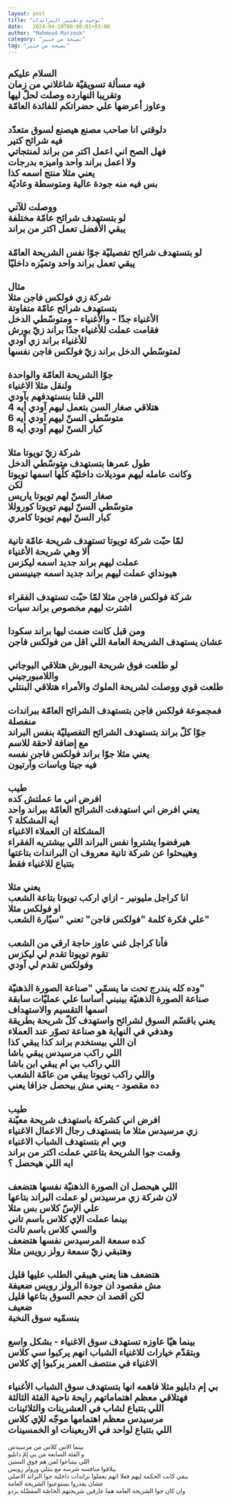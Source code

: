 ```yaml
---
layout: post
title: "توحيد وتغيير البراندات"
date:   2024-04-10T00:00:01+03:00
author: "Mahmoud Marzouk"
category: "نصيحة من خبير"
tag: "نصيحة من خبير"
---
```



السلام عليكم  
فيه مسألة تسويقيّة شاغلاني من زمان  
وتقريبا النهارده وصلت لحلّ ليها  
وعاوز أعرضها علي حضراتكم للفائدة العامّة  
-  
دلوقتي انا صاحب مصنع هيصنع لسوق متعدّد  
فيه شرائح كتير  
فهل الصح اني اعمل اكتر من براند لمنتجاتي  
ولا اعمل براند واحد واميزه بدرجات  
يعني مثلا منتج اسمه كذا  
بس فيه منه جودة عالية ومتوسطة وعاديّة  
-  
ووصلت للآتي  
لو بتستهدف شرائح عامّة مختلفة  
يبقي الأفضل تعمل اكتر من براند  
-  
لو بتستهدف شرائح تفصيليّة جوّا نفس الشريحة العامّة  
يبقي تعمل براند واحد وتميّزه داخليّا  
-  
مثال  
شركة زي فولكس فاجن مثلا  
بتستهدف شرائح عامّة متفاوتة  
الأغنياء جدّا - والأغنياء - ومتوسّطي الدخل  
فقامت عملت للأغنياء جدّا براند زيّ بورش  
للأغنياء براند زي آودي  
لمتوسّطي الدخل براند زيّ فولكس فاجن نفسها  
-  
جوّا الشريحة العامّة والواحدة  
ولنقل مثلا الاغنياء  
اللي قلنا بنستهدفهم بآودي  
هتلاقي صغار السن بتعمل ليهم آودي أيه 4  
متوسّطي السنّ ليهم آودي أيه 6  
كبار السنّ ليهم آودي أيه 8  
-  
شركة زيّ تويوتا مثلا  
طول عمرها بتستهدف متوسّطي الدخل  
وكانت عامله ليهم موديلات داخليّة كلّها اسمها
تويوتا  
لكن  
صغار السنّ لهم تويوتا ياريس  
متوسّطي السنّ ليهم تويوتا كوروللا  
كبار السنّ ليهم تويوتا كامري  
-  
لمّا حبّت شركة تويوتا تستهدف شريحة عامّة تانية  
ألا وهي شريحة الأغنياء  
عملت ليهم براند جديد اسمه ليكزس  
هيونداي عملت ليهم براند جديد اسمه جينيسس  
-  
شركة فولكس فاجن مثلا لمّا حبّت تستهدف الفقراء  
اشترت ليهم مخصوص براند سيات  
-  
ومن قبل كانت ضمت ليها براند سكودا  
عشان يستهدف الشريحة العامة اللي اقل من فولكس
فاجن  
-  
لو طلعت فوق شريحة البورش هتلاقي البوجاتي
واللامبورجيني  
طلعت قوي ووصلت لشريحة الملوك والأمراء هتلاقي
البنتلي  
-  
فمجموعة فولكس فاجن بتستهدف الشرائح العامّة ببراندات
منفصلة  
جوّا كلّ براند بتستهدف الشرائح التفصيليّة بنفس
البراند  
مع إضافة لاحقة للاسم  
يعني مثلا جوّا براند فولكس فاجن نفسه  
فيه جيتا وباسات وآرتيون  
-  
طيب  
افرض اني ما عملتش كده  
يعني افرض اني استهدفت الشرائح العامّة ببراند
واحد  
ايه المشكلة ؟  
المشكلة ان العملاء الاغنياء  
هيرفضوا يشتروا نفس البراند اللي بيشتريه الفقراء  
وهيبحثوا عن شركة تانية معروف ان البراندات
بتاعتها  
بتتباع للاغنياء فقط  
-  
يعني مثلا  
انا كراجل مليونير - ازاي اركب تويوتا بتاعة
الشعب  
او فولكس مثلا  
علي فكرة كلمة "فولكس فاجن" تعني "سيّارة الشعب"  
-  
فأنا كراجل غني عاوز حاجة ارقي من الشعب  
تقوم تويوتا تقدم لي ليكزس  
وفولكس تقدم لي آودي  
-  
وده كله يندرج تحت ما يسمّي "صناعة الصورة
الذهنيّة"  
صناعة الصورة الذهنيّة بينبني أساسا علي عمليّات
سابقة  
اسمها التقسيم والاستهداف  
يعني باقسّم السوق لشرائح واستهدف كلّ شريحة بطريقة  
وهدفي في النهاية هو صناعة تصوّر عند العملاء  
ان اللي بيستخدم براند كذا يبقي كذا  
اللي راكب مرسيدس يبقي باشا  
اللي راكب بي ام يبقي ابن باشا  
واللي راكب تويوتا يبقي من عامّة الشعب  
ده مقصود - يعني مش بيحصل جزافا يعني  
-  
طيب  
افرض اني كشركة باستهدف شريحة معيّنة  
زي مرسيدس مثلا ما بتستهدف رجال الاعمال الاغنياء  
وبي ام بتستهدف الشباب الاغنياء  
وقمت جوا الشريحة بتاعتي عملت اكتر من براند  
ايه اللي هيحصل ؟  
-  
اللي هيحصل ان الصورة الذهنيّة نفسها هتضعف  
لان شركة زي مرسيدس لو عملت البراند بتاعها  
علي الإسّ كلاس بس مثلا  
بينما عملت الإي كلاس باسم تاني  
والسي كلاس باسم تالت  
كده سمعة المرسيدس نفسها هتضعف  
وهتبقي زيّ سمعة رولز رويس مثلا  
-  
هتضعف هنا يعني هيبقي الطلب عليها قليل  
مش مقصود ان جودة الرولز رويس ضعيفة  
لكن اقصد ان حجم السوق بتاعها قليل  
ضعيف  
بنسمّيه سوق النخبة  
-  
بينما هيّا عاوزه تستهدف سوق الاغنياء - بشكل واسع  
وبتقدّم خيارات للاغنياء الشباب انهم يركبوا سي
كلاس  
الاغنياء في منتصف العمر يركبوا إي كلاس  
-  
بي إم دابليو مثلا فاهمه انها بتستهدف سوق الشباب
الأغنياء  
فهتلاقي معظم اهتماماتهم رايحة ناحية الفئة
الثالثة  
اللي بتتباع لشاب في العشرينات والثلاثينات  
مرسيدس معظم اهتمامها موجّه للإي كلاس  
اللي بتتباع لواحد في الاربعينات او الخمسينات  
-  
بينما الاس كلاس من مرسيدس  
و الفئة السابعة من بي إمّ دابليو  
اللي بيتباعوا لمن هم فوق الستين  
بيلاقوا منافسه شرسة مع بنتلي ورولز رويس  
يبقي كانت الحكمة ليهم فعلا انهم يعملوا براندات داخلية
جوا البراند الاصلي  
عشان يقدروا يستوعبوا الشريحة العامة  
وان كان جوا الشريحة العامة هما عارفين شريحتهم الخاصّة
المفضّلة بردو
